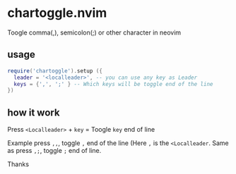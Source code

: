 # chartoggle.nvim

Toogle comma(,), semicolon(;) or other character in neovim

## usage

```lua
require('chartoggle').setup ({
  leader = '<localleader>', -- you can use any key as Leader
  keys = {',', ';' } -- Which keys will be toggle end of the line
})
```

## how it work

Press `<Localleader>` + `key` = Toogle `key` end of line

Example press `,,`, toggle `,` end of the line (Here `,` is the `<Localleader`.
Same as press `,;`, toggle `;` end of line.

Thanks
